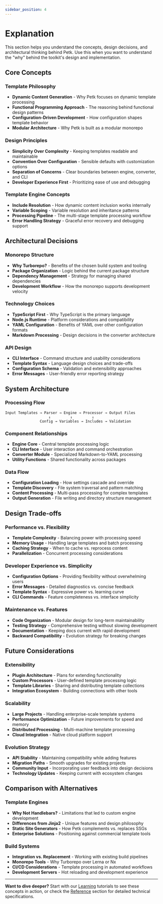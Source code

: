 ```yaml
---
sidebar_position: 4
---
```


# Explanation

This section helps you understand the concepts, design decisions, and architectural thinking behind Petk. Use this when you want to understand the "why" behind the toolkit's design and implementation.

## Core Concepts

### Template Philosophy
- **Dynamic Content Generation** - Why Petk focuses on dynamic template processing
- **Functional Programming Approach** - The reasoning behind functional design patterns
- **Configuration-Driven Development** - How configuration shapes template behavior
- **Modular Architecture** - Why Petk is built as a modular monorepo

### Design Principles
- **Simplicity Over Complexity** - Keeping templates readable and maintainable
- **Convention Over Configuration** - Sensible defaults with customization options
- **Separation of Concerns** - Clear boundaries between engine, converter, and CLI
- **Developer Experience First** - Prioritizing ease of use and debugging

### Template Engine Concepts
- **Include Resolution** - How dynamic content inclusion works internally
- **Variable Scoping** - Variable resolution and inheritance patterns
- **Processing Pipeline** - The multi-stage template processing workflow
- **Error Handling Strategy** - Graceful error recovery and debugging support

## Architectural Decisions

### Monorepo Structure
- **Why Turborepo?** - Benefits of the chosen build system and tooling
- **Package Organization** - Logic behind the current package structure
- **Dependency Management** - Strategy for managing shared dependencies
- **Development Workflow** - How the monorepo supports development velocity

### Technology Choices
- **TypeScript First** - Why TypeScript is the primary language
- **Node.js Runtime** - Platform considerations and compatibility
- **YAML Configuration** - Benefits of YAML over other configuration formats
- **Markdown Processing** - Design decisions in the converter architecture

### API Design
- **CLI Interface** - Command structure and usability considerations
- **Template Syntax** - Language design choices and trade-offs
- **Configuration Schema** - Validation and extensibility approaches
- **Error Messages** - User-friendly error reporting strategy

## System Architecture

### Processing Flow
```
Input Templates → Parser → Engine → Processor → Output Files
                    ↓         ↓         ↓
                Config → Variables → Includes → Validation
```

### Component Relationships
- **Engine Core** - Central template processing logic
- **CLI Interface** - User interaction and command orchestration
- **Converter Module** - Specialized Markdown-to-YAML processing
- **Utility Functions** - Shared functionality across packages

### Data Flow
- **Configuration Loading** - How settings cascade and override
- **Template Discovery** - File system traversal and pattern matching
- **Content Processing** - Multi-pass processing for complex templates
- **Output Generation** - File writing and directory structure management

## Design Trade-offs

### Performance vs. Flexibility
- **Template Complexity** - Balancing power with processing speed
- **Memory Usage** - Handling large templates and batch processing
- **Caching Strategy** - When to cache vs. reprocess content
- **Parallelization** - Concurrent processing considerations

### Developer Experience vs. Simplicity
- **Configuration Options** - Providing flexibility without overwhelming users
- **Error Messages** - Detailed diagnostics vs. concise feedback
- **Template Syntax** - Expressive power vs. learning curve
- **CLI Commands** - Feature completeness vs. interface simplicity

### Maintenance vs. Features
- **Code Organization** - Modular design for long-term maintainability
- **Testing Strategy** - Comprehensive testing without slowing development
- **Documentation** - Keeping docs current with rapid development
- **Backward Compatibility** - Evolution strategy for breaking changes

## Future Considerations

### Extensibility
- **Plugin Architecture** - Plans for extending functionality
- **Custom Processors** - User-defined template processing logic
- **Template Libraries** - Sharing and distributing template collections
- **Integration Ecosystem** - Building connections with other tools

### Scalability
- **Large Projects** - Handling enterprise-scale template systems
- **Performance Optimization** - Future improvements for speed and memory
- **Distributed Processing** - Multi-machine template processing
- **Cloud Integration** - Native cloud platform support

### Evolution Strategy
- **API Stability** - Maintaining compatibility while adding features
- **Migration Paths** - Smooth upgrades for existing projects
- **Community Input** - Incorporating user feedback into design decisions
- **Technology Updates** - Keeping current with ecosystem changes

## Comparison with Alternatives

### Template Engines
- **Why Not Handlebars?** - Limitations that led to custom engine development
- **Differences from Jinja2** - Unique features and design philosophy
- **Static Site Generators** - How Petk complements vs. replaces SSGs
- **Enterprise Solutions** - Positioning against commercial template tools

### Build Systems
- **Integration vs. Replacement** - Working with existing build pipelines
- **Monorepo Tools** - Why Turborepo over Lerna or Nx
- **CI/CD Considerations** - Template processing in automated workflows
- **Development Servers** - Hot reloading and development experience

---

**Want to dive deeper?** Start with our [Learning](../learning/) tutorials to see these concepts in action, or check the [Reference](../reference/) section for detailed technical specifications.